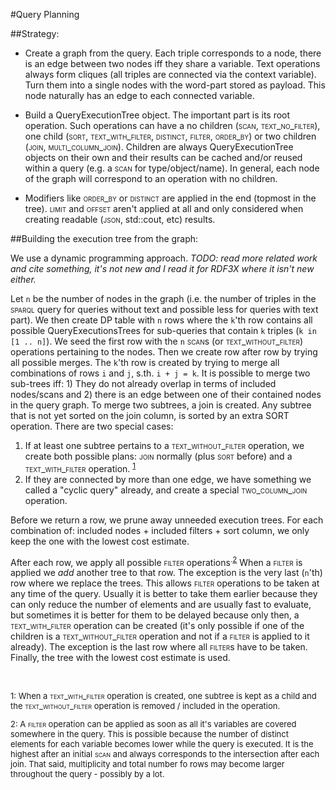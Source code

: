 #Query Planning


##Strategy:

* Create a graph from the query.
Each triple corresponds to a node, there is an edge between two nodes iff they share a variable.
Text operations always form cliques (all triples are connected via the context variable).
Turn them into a single nodes with the word-part stored as payload.
This node naturally has an edge to each connected variable.

* Build a QueryExecutionTree object.
The important part is its root operation.
Such operations can have a no children (<span style="font-variant: small-caps">scan, text_no_filter</span>), one child (<span style="font-variant: small-caps">sort, text_with_filter, distinct, filter, order_by</span>) or two children (<span style="font-variant: small-caps">join, multi_column_join</span>). 
Children are always QueryExecutionTree objects on their own and their results can be cached and/or reused within a query (e.g. a <span style="font-variant: small-caps">scan</span> for type/object/name).
In general, each node of the graph will correspond to an operation with no children.

* Modifiers like <span style="font-variant: small-caps">order_by</span> or <span style="font-variant: small-caps">distinct</span> are applied in the end (topmost in the tree). 
<span style="font-variant: small-caps">limit</span> and <span style="font-variant: small-caps">offset</span> aren't applied at all and only considered when creating readable (<span style="font-variant: small-caps">json</span>, std::cout, etc) results.

##Building the execution tree from the graph:

We use a dynamic programming approach. _TODO: read more related work and cite something, it's not new and I read it for RDF3X where it isn't new either._

Let `n` be the number of nodes in the graph (i.e. the number of triples in the <span style="font-variant: small-caps">sparql</span> query for queries without text and possible less for queries with text part). 
We then create DP table with `n` rows where the `k`'th row contains all possible QueryExecutionsTrees for sub-queries that contain `k` triples (`k in [1 .. n]`).
We seed the first row with the `n` <span style="font-variant: small-caps">scan</span>s (or <span style="font-variant: small-caps">text_without_filter</span>) operations pertaining to the nodes. 
Then we create row after row by trying all possible merges.
The `k`'th row is created by trying to merge all combinations of rows `i` and `j`, s.th. `i + j = k`.
It is possible to merge two sub-trees iff: 1) They do not already overlap in terms of included nodes/scans and 2) there is an edge between one of their contained nodes in the query graph.
To merge two subtrees, a join is created. 
Any subtree that is not yet sorted on the join column, is sorted by an extra SORT operation.
There are two special cases: 
1) If at least one subtree pertains to a <span style="font-variant: small-caps">text_without_filter</span> operation, we create both possible plans: <span style="font-variant: small-caps">join</span> normally (plus <span style="font-variant: small-caps">sort</span> before) and a <span style="font-variant: small-caps">text_with_filter</span> operation. <sup>[1](#textwfilter)</sup>
2) If they are connected by more than one edge, we have something we called a "cyclic query" already, and create a special <span style="font-variant: small-caps">two_column_join</span> operation.

Before we return a row, we prune away unneeded execution trees. 
For each combination of: included nodes + included filters + sort column, we only keep the one with the lowest cost estimate.

After each row, we apply all possible <span style="font-variant: small-caps">filter</span> operations<sup>.[2](#filterfn)</sup>
When a <span style="font-variant: small-caps">filter</span> is applied we *add* another tree to that row. The exception is the very last (`n`'th) row where we replace the trees.
This allows <span style="font-variant: small-caps">filter</span> operations to be taken at any time of the query. Usually it is better to take them earlier because they can only reduce the number of elements and are usually fast to evaluate, but sometimes it is better for them to be delayed because only then, a <span style="font-variant: small-caps">text_with_filter</span> operation can be created (it's only possible if one of the children is a <span style="font-variant: small-caps">text_without_filter</span> operation and not if a <span style="font-variant: small-caps">filter</span> is applied to it already).
The exception is the last row where all <span style="font-variant: small-caps">filter</span>s have to be taken.
Finally, the tree with the lowest cost estimate is used.

&nbsp;

<span style="font-size: small">
<a name="textwfilter">1</a>: When a <span style="font-variant: small-caps">text_with_filter</span> operation is created, one subtree is kept as a child and the <span style="font-variant: small-caps">text_without_filter</span> operation is removed / included in the operation.

<a name="filterfn">2</a>: A <span style="font-variant: small-caps">filter</span> operation can be applied as soon as all it's variables are covered somewhere in the query. This is possible because the number of distinct elements for each variable becomes lower while the query is executed. It is the highest after an initial <span style="font-variant: small-caps">scan</span> and always corresponds to the intersection after each join. That said, multiplicity and total number fo rows may become larger throughout the query - possibly by a lot. 
</span>